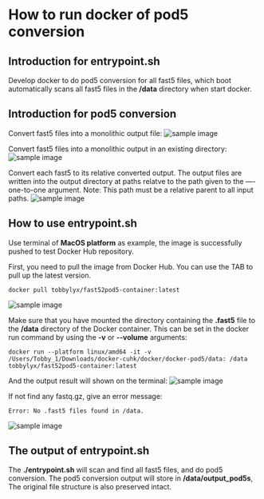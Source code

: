 # How to run docker of pod5 conversion

## Introduction for entrypoint.sh
Develop docker to do pod5 conversion for all fast5 files, which boot automatically scans all fast5 files in the **/data** directory when start docker.

## Introduction for pod5 conversion
Convert fast5 files into a monolithic output file:
![sample image](/pic/1.png)

Convert fast5 files into a monolithic output in an existing directory:
![sample image](/pic/2.png)

Convert each fast5 to its relative converted output. The output files are written into the output directory at paths relatve to the path given to the —-one-to-one argument. Note: This path must be a relative parent to all input paths.
![sample image](/pic/3.png)

## How to use entrypoint.sh
Use terminal of **MacOS platform** as example, the image is successfully pushed to test Docker Hub repository.

First, you need to pull the image from Docker Hub. You can use the TAB to pull up the latest version.

```
docker pull tobbylyx/fast52pod5-container:latest
```
![sample image](/pic/4.png)

Make sure that you have mounted the directory containing the **.fast5** file to the **/data** directory of the Docker container. This can be set in the docker run command by using the **-v** or **--volume** arguments:

```
docker run --platform linux/amd64 -it -v /Users/Tobby_1/Downloads/docker-cuhk/docker/docker-pod5/data: /data tobbylyx/fast52pod5-container:latest
```
And the output result will shown on the terminal:
![sample image](/pic/5.png)

If not find any fastq.gz, give an error message:

```
Error: No .fast5 files found in /data.
```
![sample image](/pic/6.png)

## The output of entrypoint.sh
The **./entrypoint.sh** will scan and find all fast5 files, and do pod5 conversion. The pod5 conversion output will store in **/data/output_pod5s**, The original file structure is also preserved intact.
